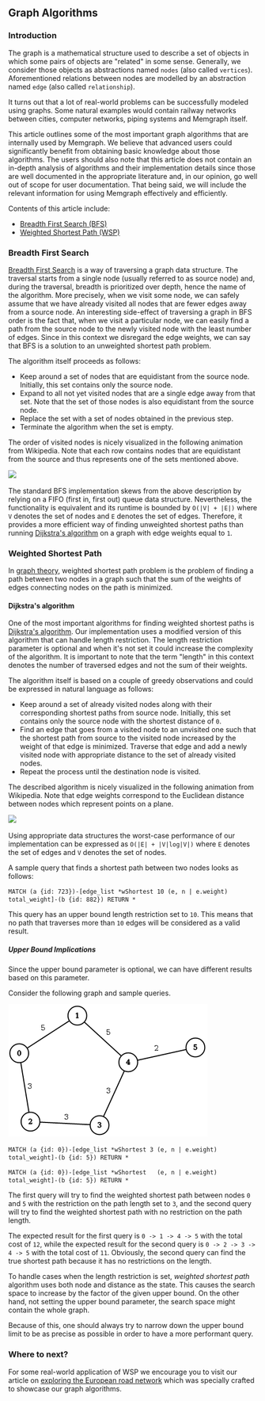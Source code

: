 ## Graph Algorithms

### Introduction

The graph is a mathematical structure used to describe a set of objects in which
some pairs of objects are "related" in some sense. Generally, we consider
those objects as abstractions named `nodes` (also called `vertices`).
Aforementioned relations between nodes are modelled by an abstraction named
`edge` (also called `relationship`).

It turns out that a lot of real-world problems can be successfully modeled
using graphs. Some natural examples would contain railway networks between
cities, computer networks, piping systems and Memgraph itself.

This article outlines some of the most important graph algorithms
that are internally used by Memgraph. We believe that advanced users could
significantly benefit from obtaining basic knowledge about those algorithms.
The users should also note that this article does not contain an in-depth
analysis of algorithms and their implementation details since those are
well documented in the appropriate literature and, in our opinion, go well out
of scope for user documentation. That being said, we will include the relevant
information for using Memgraph effectively and efficiently.

Contents of this article include:

  * [Breadth First Search (BFS)](#breadth-first-search)
  * [Weighted Shortest Path (WSP)](#weighted-shortest-path)


### Breadth First Search

[Breadth First Search](https://en.wikipedia.org/wiki/Breadth-first_search)
is a way of traversing a graph data structure. The
traversal starts from a single node (usually referred to as source node) and,
during the traversal, breadth is prioritized over depth, hence the name of the
algorithm. More precisely, when we visit some node, we can safely assume that
we have already visited all nodes that are fewer edges away from a source node.
An interesting side-effect of traversing a graph in BFS order is the fact
that, when we visit a particular node, we can easily find a path from
the source node to the newly visited node with the least number of edges.
Since in this context we disregard the edge weights, we can say that BFS is
a solution to an unweighted shortest path problem.

The algorithm itself proceeds as follows:

  * Keep around a set of nodes that are equidistant from the source node.
    Initially, this set contains only the source node.
  * Expand to all not yet visited nodes that are a single edge away from that
    set. Note that the set of those nodes is also equidistant from the source
    node.
  * Replace the set with a set of nodes obtained in the previous step.
  * Terminate the algorithm when the set is empty.

The order of visited nodes is nicely visualized in the following animation from
Wikipedia. Note that each row contains nodes that are equidistant from the
source and thus represents one of the sets mentioned above.

![](https://upload.wikimedia.org/wikipedia/commons/5/5d/Breadth-First-Search-Algorithm.gif)

The standard BFS implementation skews from the above description by relying on
a FIFO (first in, first out) queue data structure. Nevertheless, the
functionality is equivalent and its runtime is bounded by `O(|V| + |E|)` where
`V` denotes the set of nodes and `E` denotes the set of edges. Therefore,
it provides a more efficient way of finding unweighted shortest paths than
running [Dijkstra's algorithm](#weighted-shortest-path) on a graph
with edge weights equal to `1`.

### Weighted Shortest Path

In [graph theory](https://en.wikipedia.org/wiki/Graph_theory), weighted shortest
path problem is the problem of finding a path between two nodes in a graph such
that the sum of the weights of edges connecting nodes on the path is minimized.

#### Dijkstra's algorithm

One of the most important algorithms for finding weighted shortest paths is
[Dijkstra's algorithm](https://en.wikipedia.org/wiki/Dijkstra%27s_algorithm).
Our implementation uses a modified version of this algorithm that can handle
length restriction. The length restriction parameter is optional and when it's
not set it could increase the complexity of the algorithm. It is important to
note that the term "length" in this context denotes the number of traversed
edges and not the sum of their weights.

The algorithm itself is based on a couple of greedy observations and could
be expressed in natural language as follows:

  * Keep around a set of already visited nodes along with their corresponding
    shortest paths from source node. Initially, this set contains only the
    source node with the shortest distance of `0`.
  * Find an edge that goes from a visited node to an unvisited one such that the
    shortest path from source to the visited node increased by the weight of
    that edge is minimized. Traverse that edge and add a newly visited node with
    appropriate distance to the set of already visited nodes.
  * Repeat the process until the destination node is visited.

The described algorithm is nicely visualized in the following animation from
Wikipedia. Note that edge weights correspond to the Euclidean distance between
nodes which represent points on a plane.

![](https://upload.wikimedia.org/wikipedia/commons/e/e4/DijkstraDemo.gif)

Using appropriate data structures the worst-case performance of our
implementation can be expressed as  `O(|E| + |V|log|V|)` where `E` denotes
the set of edges and `V` denotes the set of nodes.

A sample query that finds a shortest path between two nodes looks as follows:

```opencypher
MATCH (a {id: 723})-[edge_list *wShortest 10 (e, n | e.weight) total_weight]-(b {id: 882}) RETURN *
```

This query has an upper bound length restriction set to `10`. This means that no
path that traverses more than `10` edges will be considered as a valid result.

##### Upper Bound Implications

Since the upper bound parameter is optional, we can have different results based
on this parameter.

Consider the following graph and sample queries.

![](../data/graph.png)

```opencypher
MATCH (a {id: 0})-[edge_list *wShortest 3 (e, n | e.weight) total_weight]-(b {id: 5}) RETURN *
```

```opencypher
MATCH (a {id: 0})-[edge_list *wShortest   (e, n | e.weight) total_weight]-(b {id: 5}) RETURN *
```

The first query will try to find the weighted shortest path between nodes `0`
and `5` with the restriction on the path length set to `3`, and the second query
will try to find the weighted shortest path with no restriction on the path
length.

The expected result for the first query is `0 -> 1 -> 4 -> 5` with the total
cost of `12`, while the expected result for the second query is
`0 -> 2 -> 3 -> 4 -> 5` with the total cost of `11`. Obviously, the second
query can find the true shortest path because it has no restrictions on the
length.

To handle cases when the length restriction is set, *weighted shortest path*
algorithm uses both node and distance as the state. This causes the search
space to increase by the factor of the given upper bound. On the other hand, not
setting the upper bound parameter, the search space might contain the whole
graph.

Because of this, one should always try to narrow down the upper bound limit to
be as precise as possible in order to have a more performant query.

### Where to next?

For some real-world application of WSP we encourage you to visit our article
on [exploring the European road network](../tutorials/exploring-the-european-road-network.md)
which was specially crafted to showcase our graph algorithms.
